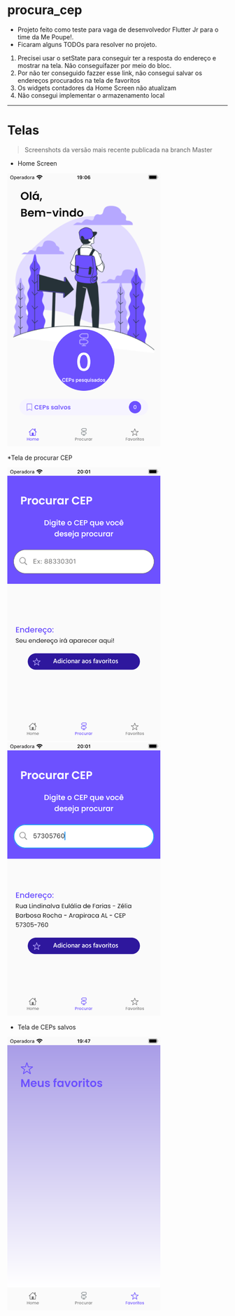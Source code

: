 # procura_cep

* Projeto feito como teste para vaga de desenvolvedor Flutter Jr para o time da Me Poupe!. 
* Ficaram alguns TODOs para resolver no projeto.

1. Precisei usar o setState para conseguir ter a resposta do endereço e mostrar na tela. Não conseguifazer por meio do bloc.
2. Por não ter conseguido fazzer esse link, não consegui salvar os endereços procurados na tela de favoritos
3. Os widgets contadores da Home Screen não atualizam
4. Não consegui implementar o armazenamento local

---

# Telas
> Screenshots da versão mais recente publicada na branch Master
  * Home Screen
<p float="left">
  <img src="https://github.com/fonsecguilherme/Busca-CEP-Me-Poupe/blob/master/assets/screenshots/homeScreen.png" width="350" />
</p>

  *Tela de procurar CEP
<p float="left">
  <img src="https://github.com/fonsecguilherme/Busca-CEP-Me-Poupe/blob/master/assets/screenshots/zipSearchScreen01.png" width="350" />
  <img src="https://github.com/fonsecguilherme/Busca-CEP-Me-Poupe/blob/master/assets/screenshots/zipSearchScreen02.png" width="350" />
</p>

* Tela de CEPs salvos
<p float="left">
  <img src="https://github.com/fonsecguilherme/Busca-CEP-Me-Poupe/blob/master/assets/screenshots/favouriteZipScreen.png" width="350" />
</p>
